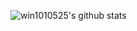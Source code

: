 ![win1010525's github stats](https://github-readme-stats.vercel.app/api?username=win1010525&count_private=true)
